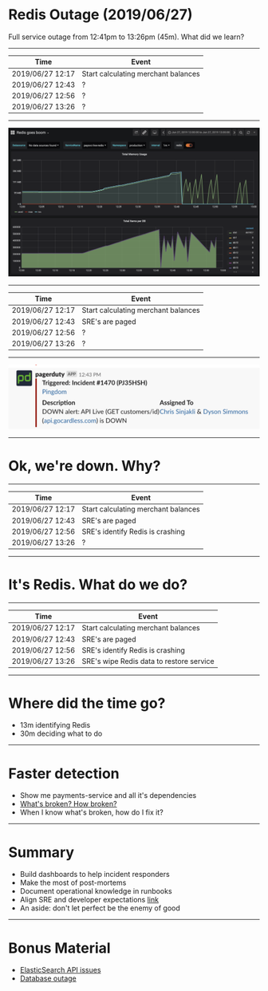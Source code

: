 # Redis Outage (2019/06/27)

Full service outage from 12:41pm to 13:26pm (45m). What did we learn?

---

| Time | Event |
| --- | --- |
| 2019/06/27 12:17 | Start calculating merchant balances |
| 2019/06/27 12:43 | ? |
| 2019/06/27 12:56 | ? |
| 2019/06/27 13:26 | ? |

---

![inline 82%](redis-goes-boom.png)

---

| Time | Event |
| --- | --- |
| 2019/06/27 12:17 | Start calculating merchant balances |
| 2019/06/27 12:43 | SRE's are paged |
| 2019/06/27 12:56 | ? |
| 2019/06/27 13:26 | ? |

---

![inline 200%](paged.png)

---

# Ok, we're down. Why?

---

| Time | Event |
| --- | --- |
| 2019/06/27 12:17 | Start calculating merchant balances |
| 2019/06/27 12:43 | SRE's are paged |
| 2019/06/27 12:56 | SRE's identify Redis is crashing |
| 2019/06/27 13:26 | ? |

---

# It's Redis. What do we do?

---

| Time | Event |
| --- | --- |
| 2019/06/27 12:17 | Start calculating merchant balances |
| 2019/06/27 12:43 | SRE's are paged |
| 2019/06/27 12:56 | SRE's identify Redis is crashing |
| 2019/06/27 13:26 | SRE's wipe Redis data to restore service |

---

# Where did the time go?

- 13m identifying Redis
- 30m deciding what to do

---

# Faster detection

- Show me payments-service and all it's dependencies
- [What's broken? How broken?](https://grafana.gocardless.io/d/K5bz6RSWk/payments-service?orgId=1&from=1561634100000&to=1561635900000&var-datasource=Thanos%20Querier&var-logs=logging-production&var-namespace=production&var-release=paysvc-live&var-interval=1m)
- When I know what's broken, how do I fix it?

---

# Summary

- Build dashboards to help incident responders
- Make the most of post-mortems
- Document operational knowledge in runbooks
- Align SRE and developer expectations [link](https://github.com/gocardless/payments-service#infrastructure-dependencies)
- An aside: don't let perfect be the enemy of good

---

# Bonus Material

- [ElasticSearch API issues](https://grafana.gocardless.io/d/K5bz6RSWk/payments-service?orgId=1&from=1562145600000&to=1562147400000&var-datasource=Thanos%20Querier&var-logs=logging-production&var-namespace=production&var-release=paysvc-live&var-interval=1m)
- [Database outage](https://grafana.gocardless.io/d/K5bz6RSWk/payments-service?orgId=1&from=1558272168807&to=1558275343119&var-datasource=Thanos%20Querier&var-logs=logging-production&var-namespace=production&var-release=paysvc-live&var-interval=1m)
